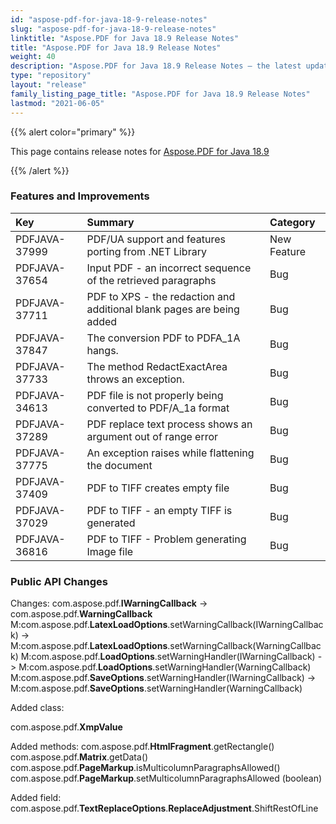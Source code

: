 ```yaml
---
id: "aspose-pdf-for-java-18-9-release-notes"
slug: "aspose-pdf-for-java-18-9-release-notes"
linktitle: "Aspose.PDF for Java 18.9 Release Notes"
title: "Aspose.PDF for Java 18.9 Release Notes"
weight: 40
description: "Aspose.PDF for Java 18.9 Release Notes – the latest updates and fixes."
type: "repository"
layout: "release"
family_listing_page_title: "Aspose.PDF for Java 18.9 Release Notes"
lastmod: "2021-06-05"
---
```


{{% alert color="primary" %}}

This page contains release notes for [Aspose.PDF for Java 18.9](https://releases.aspose.com/java/repo/com/aspose/aspose-pdf/18.9/)

{{% /alert %}}
### **Features and Improvements**

|**Key**|**Summary**|**Category**|
| :- | :- | :- |
|PDFJAVA-37999|PDF/UA support and features porting from .NET Library|New Feature|
|PDFJAVA-37654|Input PDF - an incorrect sequence of the retrieved paragraphs|Bug|
|PDFJAVA-37711|PDF to XPS - the redaction and additional blank pages are being added|Bug|
|PDFJAVA-37847|The conversion PDF to PDFA_1A hangs.|Bug|
|PDFJAVA-37733|The method RedactExactArea throws an exception.|Bug|
|PDFJAVA-34613|PDF file is not properly being converted to PDF/A_1a format|Bug|
|PDFJAVA-37289|PDF replace text process shows an argument out of range error|Bug|
|PDFJAVA-37775|An exception raises while flattening the document|Bug|
|PDFJAVA-37409|PDF to TIFF creates empty file|Bug|
|PDFJAVA-37029|PDF to TIFF - an empty TIFF is generated|Bug|
|PDFJAVA-36816|PDF to TIFF - Problem generating Image file|Bug|
### **Public API Changes**
Changes:
com.aspose.pdf.**IWarningCallback** -> com.aspose.pdf.**WarningCallback**
M:com.aspose.pdf.**LatexLoadOptions**.setWarningCallback(IWarningCallback) -> M:com.aspose.pdf.**LatexLoadOptions**.setWarningCallback(WarningCallback)
M:com.aspose.pdf.**LoadOptions**.setWarningHandler(IWarningCallback) -> M:com.aspose.pdf.**LoadOptions**.setWarningHandler(WarningCallback)
M:com.aspose.pdf.**SaveOptions**.setWarningHandler(IWarningCallback) -> M:com.aspose.pdf.**SaveOptions**.setWarningHandler(WarningCallback)

Added class:

com.aspose.pdf.**XmpValue**

Added methods:
com.aspose.pdf.**HtmlFragment**.getRectangle()  
com.aspose.pdf.**Matrix**.getData()  
com.aspose.pdf.**PageMarkup**.isMulticolumnParagraphsAllowed()  
com.aspose.pdf.**PageMarkup**.setMulticolumnParagraphsAllowed   (boolean)

Added field:
com.aspose.pdf.**TextReplaceOptions**.**ReplaceAdjustment**.ShiftRestOfLine
